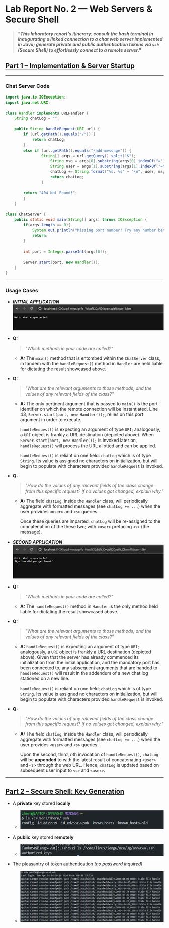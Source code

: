 # Lab Report No. 2 &mdash; Web Servers & Secure Shell

> #### *"This laboratory report's itinerary: consult the bash terminal in inaugurating a linked connection to a chat web server implemented in Java; generate private and public authentication tokens via `ssh` (Secure Shell) to effortlessly connect to a remote server."*

## <ins>Part 1 &ndash; Implementation & Server Startup</ins>

------

### Chat Server Code
  
```java
import java.io.IOException;
import java.net.URI;

class Handler implements URLHandler {
    String chatLog = "";

    public String handleRequest(URI url) {
        if (url.getPath().equals("/")) {
            return chatLog;
        }
        else if (url.getPath().equals("/add-message")) {
                String[] args = url.getQuery().split("&");
                    String msg = args[0].substring(args[0].indexOf("=") + 1);
                    String user = args[1].substring(args[1].indexOf("=") + 1);
                    chatLog += String.format("%s: %s" + "\n", user, msg);
                    return chatLog;
                }
            
        return "404 Not Found!";
        }
    }

class ChatServer {
    public static void main(String[] args) throws IOException {
        if(args.length == 0){
            System.out.println("Missing port number! Try any number between 1024 to 49151");
            return;
        }

        int port = Integer.parseInt(args[0]);

        Server.start(port, new Handler());
    }
}
```

------

### Usage Cases

- ***INITIAL APPLICATION***
![Matt's Statement](./ChatServer_1.png)

- **Q:**
  > *"Which methods in your code are called?"*
  - **A:** The `main()` method that is entombed within the `ChatServer` class, in tandem with the `handleRequest()` method in `Handler` are held liable for dictating the result showcased above.
    
- **Q:**
  > *"What are the relevant arguments to those methods, and the values of any relevant fields of the class?"*
  - **A:** The only pertinent argument that is passed to `main()` is the port identifier on which the remote connection will be instantiated. Line 43, `Server.start(port, new Handler());`, relies on this port argument in order to execute.

    `handleRequest()` is expecting an argument of type `URI`; analogously, a `URI` object is frankly a URL destination (depicted above). When `Server.start(port, new Handler());` is invoked later on, `handleRequest()` will process the URL allotted and can be applied.
    
    `handleRequest()` is reliant on one field: `chatLog` which is of type `String`. Its value is assigned no characters on initialization, but will begin to populate with characters provided `handleRequest` is invoked.

- **Q:**
  > *"How do the values of any relevant fields of the class change from this specific request? If no values got changed, explain why."*
  - **A:** The field `chatLog`, inside the `Handler` class, will periodically aggregate with formatted messages (see `chatLog += ...`) when the user provides `<user>` and `<s>` queries.
  
    Once these queries are imparted, `chatLog` will be re-assigned to the concatenation of the these two;
    with `<user>` prefacing `<s>` (the message).
     

- ***SECOND APPLICATION***
![Sky's Statement](./ChatServer_2.png)

- **Q:**
  > *"Which methods in your code are called?"*
  - **A:** The `handleRequest()` method in `Handler` is the only method held liable for dictating the result showcased above.
    
- **Q:**
  > *"What are the relevant arguments to those methods, and the values of any relevant fields of the class?"*
  - **A:** `handleRequest()` is expecting an argument of type `URI`; analogously, a `URI` object is frankly a URL destination (depicted above). Given that the server has already commenced its initialization from the initial application, and the mandatory port has been connected to, any
    subsequent arguments that are handed to `handleRequest()` will result in the addendum of a new chat log stationed on a new line. 

    `handleRequest()` is reliant on one field: `chatLog` which is of type `String`. Its value is assigned no characters on initialization, but will begin to populate with characters provided `handleRequest` is invoked.

- **Q:**
  > *"How do the values of any relevant fields of the class change from this specific request? If no values got changed, explain why."*
  - **A:** The field `chatLog`, inside the `Handler` class, will periodically aggregate with formatted messages (see `chatLog += ...`) when the user provides `<user>` and `<s>` queries.

    Upon the second, third, *n*th invocation of `handleRequest()`, `chatLog` will be **appended** to with the latest result of concatenating `<user>` and `<s>` through the web URL. Hence, `chatLog` is updated based on subsequent user input to `<s>` and `<user>`.

------

## <ins>Part 2 &ndash; Secure Shell: Key Generation</ins>

- A **private** key stored **locally**
  - ![Private SSH Key](./SSH-Key-Priv.png)

- A **public** key stored **remotely**
  - ![Public SSH Key](./SSH-Key-Pub.png)

- The pleasantry of token authentication *(no password inquired)*
  - ![Remote Server Connection](./Remote-Server-Encounter.png)

